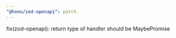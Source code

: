 ```yaml
---
"@hono/zod-openapi": patch
---
```


fix(zod-openapi): return type of handler should be MaybePromise

